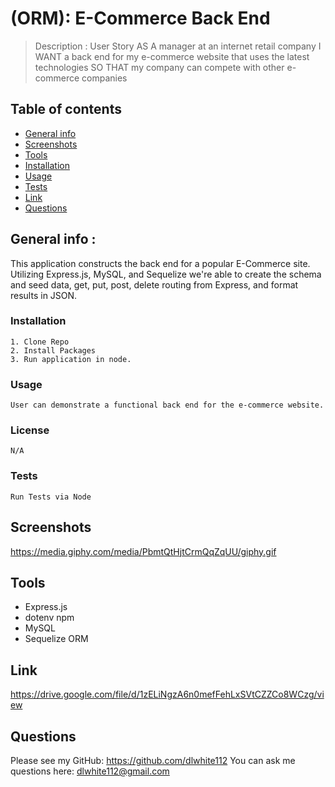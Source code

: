 # (ORM): E-Commerce Back End
 > Description : User Story
AS A manager at an internet retail company
I WANT a back end for my e-commerce website that uses the latest technologies
SO THAT my company can compete with other e-commerce companies
 
  
  ## Table of contents
  * [General info](#general-info)
  * [Screenshots](#screenshots)
  * [Tools](#tools)
  * [Installation](#installation)
  * [Usage](#usage)
  * [Tests](#tests)
  * [Link](#link)
  * [Questions](#Questions)
  
  
  ## General info : 
  This application constructs the back end for a popular E-Commerce site. Utilizing Express.js, MySQL, and Sequelize we're able to create the schema and seed data, get, put, post, delete routing from Express, and format results in JSON.

  ### Installation 
    1. Clone Repo
    2. Install Packages
    3. Run application in node.

  ### Usage
    User can demonstrate a functional back end for the e-commerce website. 

  ### License
    N/A

  ### Tests
    Run Tests via Node
  
  
  ## Screenshots
   https://media.giphy.com/media/PbmtQtHjtCrmQqZqUU/giphy.gif
  
  ## Tools
  * Express.js
  * dotenv npm
  * MySQL
  * Sequelize ORM

  
  ## Link
  
  https://drive.google.com/file/d/1zELiNgzA6n0mefFehLxSVtCZZCo8WCzg/view
  
  ## Questions
  Please see my GitHub: https://github.com/dlwhite112
  You can ask me questions here: dlwhite112@gmail.com
